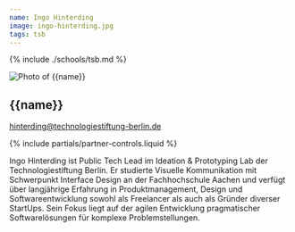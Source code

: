 ```yaml
---
name: Ingo Hinterding
image: ingo-hinterding.jpg
tags: tsb
---
```


{% include ./schools/tsb.md %}

<div class="component-partner">

![Photo of {{name}}](/assets/images/{{image}})

<div>

## {{name}}

[hinterding@technologiestiftung-berlin.de](mailto:hinterding@technologiestiftung-berlin.de)

</div>
{% include partials/partner-controls.liquid %}
</div>

Ingo Hinterding ist Public Tech Lead im Ideation & Prototyping Lab der Technologiestiftung Berlin. Er studierte Visuelle Kommunikation mit Schwerpunkt Interface Design an der Fachhochschule Aachen und verfügt über langjährige Erfahrung in Produktmanagement, Design und Softwareentwicklung sowohl als Freelancer als auch als Gründer diverser StartUps. Sein Fokus liegt auf der agilen Entwicklung pragmatischer Softwarelösungen für komplexe Problemstellungen.
